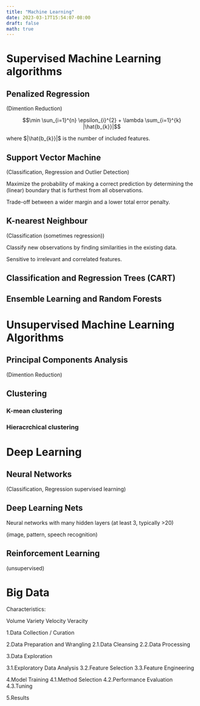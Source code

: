 ```yaml
---
title: "Machine Learning"
date: 2023-03-17T15:54:07-08:00
draft: false
math: true
---
```


# Supervised Machine Learning algorithms

## Penalized Regression

(Dimention Reduction)

$$\min \sun_{i=1}^{n} \epsilon_{i}^{2} + \lambda \sum_{i=1}^{k} |\hat{b_{k}}|$$

where $|\hat{b_{k}}|$ is the number of included features.

## Support Vector Machine

(Classification, Regression and Outlier Detection)

Maximize the probability of making a correct prediction by determining the (linear) boundary that is furthest from all observations.

Trade-off between a wider margin and a lower total error penalty.

## K-nearest Neighbour

(Classification (sometimes regression))

Classify new observations by finding similarities in the existing data.

Sensitive to irrelevant and correlated features.

## Classification and Regression Trees (CART)

## Ensemble Learning and Random Forests

# Unsupervised Machine Learning Algorithms

## Principal Components Analysis

(Dimention Reduction)

## Clustering

### K-mean clustering

### Hieracrchical clustering

# Deep Learning
## Neural Networks

(Classification, Regression supervised learning)

## Deep Learning Nets

Neural networks with many hidden layers (at least 3, typically >20)

(image, pattern, speech recognition)

## Reinforcement Learning

(unsupervised)

# Big Data
Characteristics:

Volume
Variety
Velocity
Veracity

1.Data Collection / Curation

2.Data Preparation and Wrangling
2.1.Data Cleansing
2.2.Data Processing

3.Data Exploration

3.1.Exploratory Data Analysis
3.2.Feature Selection
3.3.Feature Engineering

4.Model Training
4.1.Method Selection
4.2.Performance Evaluation
4.3.Tuning

5.Results